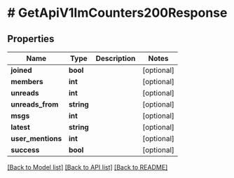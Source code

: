 # # GetApiV1ImCounters200Response

## Properties

Name | Type | Description | Notes
------------ | ------------- | ------------- | -------------
**joined** | **bool** |  | [optional]
**members** | **int** |  | [optional]
**unreads** | **int** |  | [optional]
**unreads_from** | **string** |  | [optional]
**msgs** | **int** |  | [optional]
**latest** | **string** |  | [optional]
**user_mentions** | **int** |  | [optional]
**success** | **bool** |  | [optional]

[[Back to Model list]](../../README.md#models) [[Back to API list]](../../README.md#endpoints) [[Back to README]](../../README.md)

